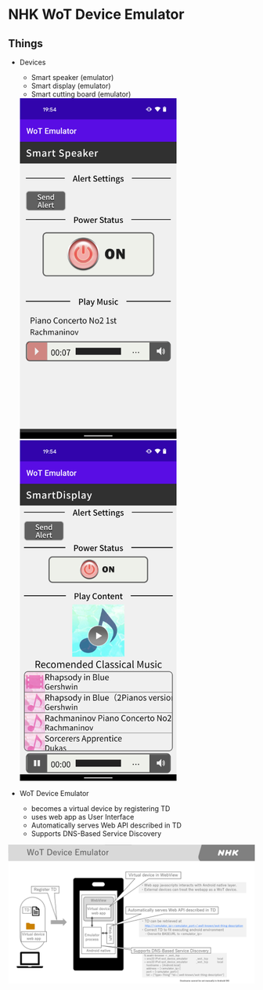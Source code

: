 # NHK WoT Device Emulator

## Things
* Devices
    * Smart speaker (emulator)
    * Smart display (emulator)
    * Smart cutting board (emulator)
     <img src="20210928_plugfest_speaker.png" alt="Smart speaker (emulator) for TPAC 2021 Plugfest" width="320px"/>
     <img src="20210928_plugfest_display.png" alt="Smart display (emulator) for TPAC 2021 Plugfest" width="320px" />
     

* WoT Device Emulator
  * becomes a virtual device by registering TD 
  * uses web app as User Interface
  * Automatically serves Web API described in TD
  * Supports DNS-Based Service Discovery
 <img src="20210928_plugfest_emulator.png" alt="WoT device emulator for TPAC 2021 Plugfest" />

